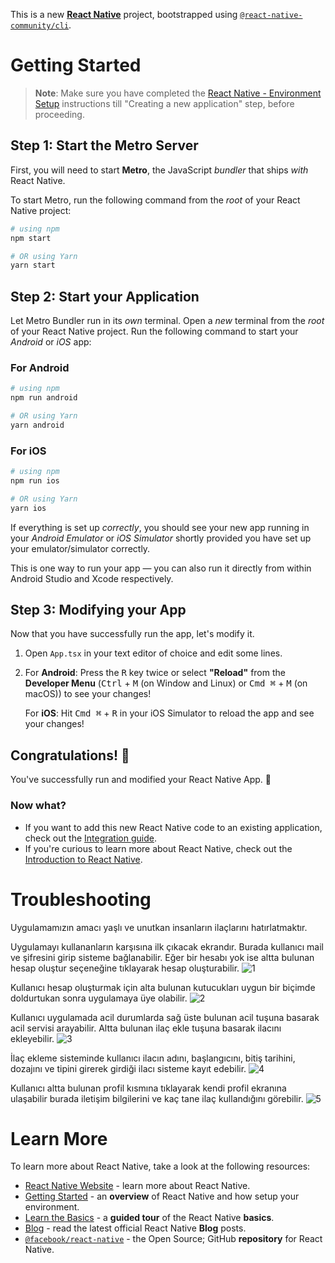 This is a new [**React Native**](https://reactnative.dev) project, bootstrapped using [`@react-native-community/cli`](https://github.com/react-native-community/cli).

# Getting Started

>**Note**: Make sure you have completed the [React Native - Environment Setup](https://reactnative.dev/docs/environment-setup) instructions till "Creating a new application" step, before proceeding.

## Step 1: Start the Metro Server

First, you will need to start **Metro**, the JavaScript _bundler_ that ships _with_ React Native.

To start Metro, run the following command from the _root_ of your React Native project:

```bash
# using npm
npm start

# OR using Yarn
yarn start
```

## Step 2: Start your Application

Let Metro Bundler run in its _own_ terminal. Open a _new_ terminal from the _root_ of your React Native project. Run the following command to start your _Android_ or _iOS_ app:

### For Android

```bash
# using npm
npm run android

# OR using Yarn
yarn android
```

### For iOS

```bash
# using npm
npm run ios

# OR using Yarn
yarn ios
```

If everything is set up _correctly_, you should see your new app running in your _Android Emulator_ or _iOS Simulator_ shortly provided you have set up your emulator/simulator correctly.

This is one way to run your app — you can also run it directly from within Android Studio and Xcode respectively.

## Step 3: Modifying your App

Now that you have successfully run the app, let's modify it.

1. Open `App.tsx` in your text editor of choice and edit some lines.
2. For **Android**: Press the <kbd>R</kbd> key twice or select **"Reload"** from the **Developer Menu** (<kbd>Ctrl</kbd> + <kbd>M</kbd> (on Window and Linux) or <kbd>Cmd ⌘</kbd> + <kbd>M</kbd> (on macOS)) to see your changes!

   For **iOS**: Hit <kbd>Cmd ⌘</kbd> + <kbd>R</kbd> in your iOS Simulator to reload the app and see your changes!

## Congratulations! :tada:

You've successfully run and modified your React Native App. :partying_face:

### Now what?

- If you want to add this new React Native code to an existing application, check out the [Integration guide](https://reactnative.dev/docs/integration-with-existing-apps).
- If you're curious to learn more about React Native, check out the [Introduction to React Native](https://reactnative.dev/docs/getting-started).

# Troubleshooting

Uygulamamızın amacı yaşlı ve unutkan insanların ilaçlarını hatırlatmaktır.

Uygulamayı kullananların karşısına ilk çıkacak ekrandır. Burada kullanıcı mail ve şifresini girip sisteme bağlanabilir. Eğer bir hesabı yok ise altta bulunan hesap oluştur seçeneğine tıklayarak hesap oluşturabilir.
![1](https://github.com/ibrahimcancayan/Smart-Pharmacy-App/assets/128325154/5148a421-cf2d-4114-8b53-586bec7098df)

Kullanıcı hesap oluşturmak için alta bulunan kutucukları uygun bir biçimde doldurtukan sonra uygulamaya üye olabilir.
![2](https://github.com/ibrahimcancayan/Smart-Pharmacy-App/assets/128325154/697ff176-9ae5-4782-8ddc-4258f9ab2bc4)


Kullanıcı uygulamada acil durumlarda sağ üste bulunan acil tuşuna basarak acil servisi arayabilir. Altta bulunan ilaç ekle tuşuna basarak ilacını ekleyebilir.
![3](https://github.com/ibrahimcancayan/Smart-Pharmacy-App/assets/128325154/f4add646-f9f0-4398-960f-f40c8b6def82)


İlaç ekleme sisteminde kullanıcı ilacın adını, başlangıcını, bitiş tarihini, dozajını ve tipini girerek girdiği ilacı sisteme kayıt edebilir.
![4](https://github.com/ibrahimcancayan/Smart-Pharmacy-App/assets/128325154/051b8aea-cedd-446d-8112-897f5c261227)


Kullanıcı altta bulunan profil kısmına tıklayarak kendi profil ekranına ulaşabilir burada iletişim bilgilerini ve kaç tane ilaç kullandığını görebilir.
![5](https://github.com/ibrahimcancayan/Smart-Pharmacy-App/assets/128325154/6b6bde7a-7e78-4bd8-9b35-e03b5efaca52)






# Learn More

To learn more about React Native, take a look at the following resources:

- [React Native Website](https://reactnative.dev) - learn more about React Native.
- [Getting Started](https://reactnative.dev/docs/environment-setup) - an **overview** of React Native and how setup your environment.
- [Learn the Basics](https://reactnative.dev/docs/getting-started) - a **guided tour** of the React Native **basics**.
- [Blog](https://reactnative.dev/blog) - read the latest official React Native **Blog** posts.
- [`@facebook/react-native`](https://github.com/facebook/react-native) - the Open Source; GitHub **repository** for React Native.
